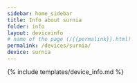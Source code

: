 ```yaml
---
sidebar: home_sidebar
title: Info about surnia
folder: info
layout: deviceinfo
# name of the page (/{{permalink}}.html)
permalink: /devices/surnia/
device: surnia
---
```

{% include templates/device_info.md %}
